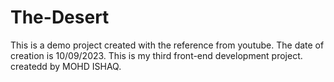 # The-Desert
This is a demo project created with the reference from youtube.
The date of creation is 10/09/2023.
This is my third front-end development project.
createdd by MOHD ISHAQ.
